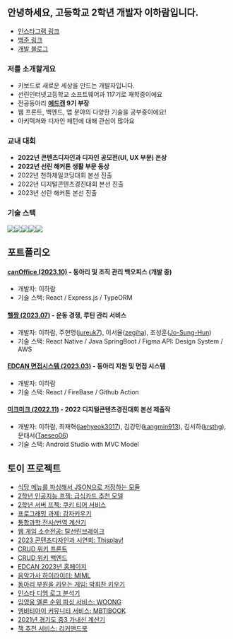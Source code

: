 ## 안녕하세요, 고등학교 2학년 개발자 이하람입니다. 
* <a href="https://www.instagram.com/im.rarame">인스타그램 링크</a>
* <a href="https://www.acmicpc.net/user/slyram06">백준 링크</a>
* <a href="https://blog.naver.com/slyram06">개발 블로그</a>

### 저를 소개할게요
* 키보드로 새로운 세상을 만드는 개발자입니다.
* 선린인터넷고등학교 소프트웨어과 117기로 재학중이에요
* 전공동아리 <b><a href="https://edcan.kr">에드캔</a> 9기 부장</b>
* 웹 프론트, 백엔드, 앱 분야의 다양한 기술을 공부중이에요!
* 아키텍쳐와 디자인 패턴에 대해 관심이 많아요

### 교내 대회
- <b>2022년 콘텐츠디자인과 디자인 공모전(UI, UX 부문) 은상</b>
- <b>2022년 선린 해커톤 생활 부문 동상</b>
- 2022년 천하제일코딩대회 본선 진출
- 2022년 디지털콘텐츠경진대회 본선 진출
- 2023년 선린 해커톤 본선 진출

### 기술 스택
<img src="https://img.shields.io/badge/React-61DAFB?style=for-the-badge&logo=React&logoColor=black"><img src="https://img.shields.io/badge/Kotlin-7F52FF?style=for-the-badge&logo=Kotlin&logoColor=white"><img src="https://img.shields.io/badge/Typescript-3178C6?style=for-the-badge&logo=Typescript&logoColor=white"><img src="https://img.shields.io/badge/Node.js-339933?style=for-the-badge&logo=Node.js&logoColor=white"><img src="https://img.shields.io/badge/Python-3776AB?style=for-the-badge&logo=Python&logoColor=white">

## 포트폴리오
#### <a href="https://github.com/iamraram/edu-admin-can">canOffice (2023.10)</a> - 동아리 및 조직 관리 백오피스 (개발 중)
* 개발자: 이하람
* 기술 스택: React / Express.js / TypeORM
#### <a href="https://github.com/23sunrinthon/hackathon_frontend">헬짱 (2023.07)</a> - 운동 경쟁, 루틴 관리 서비스
* 개발자: 이하람, 주현명(<a href="https://github.com/jureuk7">jureuk7</a>), 이서율(<a href="https://github.com/zegiha">zegiha</a>), 조성훈(<a href="https://github.com/Jo-Sung-Hun">Jo-Sung-Hun</a>)
* 기술 스택: React Native / Java SpringBoot / Figma API: Design System / AWS
#### <a href="https://github.com/edcan/edcanform.github.io">EDCAN 면접시스템 (2023.03)</a> - 동아리 지원 및 면접 시스템
* 개발자: 이하람
* 기술 스택: React / FireBase / Github Action
#### <a href="https://github.com/SweetGuyFanClub2th/MickMick">미크미크 (2022.11)</a> - 2022 디지털콘텐츠경진대회 본선 제출작
* 개발자: 이하람, 최재혁(<a href="https://github.com/jaehyeok3017">jaehyeok3017</a>), 김강민(<a href="https://github.com/kangmin913">kangmin913</a>), 김서하(<a href="https://github.com/krsthg">krsthg</a>), 문태서(<a href="https://github.com/Taeseo06">Taeseo06</a>)
* 기술 스택: Android Studio with MVC Model

## 토이 프로젝트
* <a href="https://github.com/iamraram/module_menu">식당 메뉴를 파싱해서 JSON으로 저장하는 모듈</a>
* <a href="https://github.com/iamraram/recommend_card_for_child">2학년 인공지능 프젝: 급식카드 추천 모델</a>
* <a href="https://github.com/iamraram/tier_of_cookierun">2학년 서버 프젝: 쿠키 티어 서비스</a>
* <a href="https://github.com/leecouple/project">프로그래밍 과제: 감자키우기</a>
* <a href="https://iamraram.github.io/routes/science.html">통합과학 전사/번역 계산기</a>
* <a href="https://github.com/iamraram/WebGame">웹 게임 소수전공: 탈선린브레이크</a>
* <a href="https://github.com/sunrin-thisplay/thisplay-frontend">2023 콘텐츠디자인과 시연회: Thisplay!</a>
* <a href="https://github.com/iamraram/raramWiki_front">CRUD 위키 프론트</a>
* <a href="https://github.com/iamraram/raramWiki_back">CRUD 위키 백엔드</a>
* <a href="https://github.com/edcan/2023-EDCAN-Web">EDCAN 2023년 홈페이지</a>
* <a href="https://github.com/iamraram/miml">음악가사 하이라이터: MIML</a>
* <a href="https://github.com/iamraram/mr.park">동아리 부원을 키우는 게임: 박희찬 키우기</a>
* <a href="https://github.com/iamraram/DM_parsing">인스타 디엠 로그 분석기</a>
* <a href="https://github.com/iamraram/woong">임영웅 멜론 순위 파싱 서비스: WOONG</a>
* <a href="https://github.com/iamraram/mbtibook">엠비티아이 커뮤니티 서비스: MBTIBOOK</a>
* <a href="https://github.com/iamraram/ganaesin">2021년 경기도 중3 가내신 계산기</a> 
* <a href="https://github.com/iamraram/diaryservice">책 추천 서비스: 리커맨드북</a>

